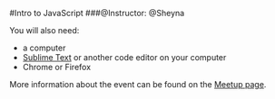 #Intro to JavaScript
###@Instructor: @Sheyna

You will also need:
* a computer
* [Sublime Text](https://www.sublimetext.com/) or another code editor on your computer
* Chrome or Firefox

More information about the event can be found on the [Meetup page](https://www.meetup.com/She-Codes-Now/events/235307302/).

